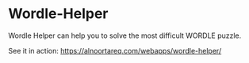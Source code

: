 # Wordle-Helper

Wordle Helper can help you to solve the most difficult WORDLE puzzle.

See it in action: https://alnoortareq.com/webapps/wordle-helper/
